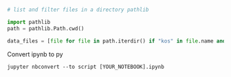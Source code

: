 ```python

# list and filter files in a directory pathlib

import pathlib
path = pathlib.Path.cwd()

data_files = [file for file in path.iterdir() if "kos" in file.name and "zip" in file.suffix]

```

Convert ipynb to py
```
jupyter nbconvert --to script [YOUR_NOTEBOOK].ipynb
```